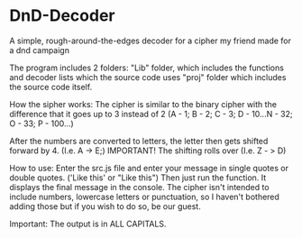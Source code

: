 # DnD-Decoder
A simple, rough-around-the-edges decoder for a cipher my friend made for a dnd campaign

The program includes 2 folders:
"Lib" folder, which includes the functions and decoder lists which the source code uses
"proj" folder which includes the source code itself.

How the sipher works:
The cipher is similar to the binary cipher with the difference that it goes up to 3 instead of 2 (A - 1; B - 2; C - 3; D - 10...N - 32; O - 33; P - 100...)


After the numbers are converted to letters, the letter then gets shifted forward by 4. (I.e. A -> E;) 
IMPORTANT! The shifting rolls over (I.e. Z - > D)

How to use:
Enter the src.js file and enter your message in single quotes or double quotes. ('Like this' or "Like this")
Then just run the function. It displays the final message in the console. The cipher isn't intended to include numbers, lowercase letters or punctuation, so I haven't bothered adding those but if you wish to do so, be our guest.

Important: The output is in ALL CAPITALS.
